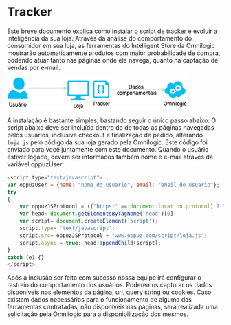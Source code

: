 # Tracker

Este breve documento explica como instalar o script de tracker e evoluir a inteligência da sua loja. Através da análise do comportamento do consumidor em sua loja, as ferramentas do Intelligent Store da Omnilogic mostrarão automaticamente produtos com maior probabilidade de compra, podendo atuar tanto nas páginas onde ele navega, quanto na captação de vendas por e-mail. 

![Diagrama Fluxo Tracker](assets/integration-tracker.png)

A instalação é bastante simples, bastando seguir o único passo abaixo:
O script abaixo deve ser incluído dentro do <head></head> de todas as páginas navegadas pelos usuários, inclusive checkout e finalização de pedido, alterando `loja.js` pelo código da sua loja gerado pela Omnilogic. Este código foi enviado para você juntamente com este documento. Quando o usuário estiver logado, devem ser informados também nome e e-mail através da variável oppuzUser:

```js
<script type="text/javascript">
var oppuzUser = {name: "nome_do_usuario", email: "email_do_usuario"};
try
{
    var oppuzJSProtocol = (("https:" == document.location.protocol) ? "https://" : "http://");
    var head= document.getElementsByTagName('head')[0]; 
    var script= document.createElement('script'); 
    script.type= 'text/javascript';
    script.src= oppuzJSProtocol + "www.oppuz.com/script/loja.js";    
    script.async = true; head.appendChild(script); 
} 
catch (e) {}
</script>
```

Após a inclusão ser feita com sucesso nossa equipe irá configurar o rastreio do comportamento dos usuários. Poderemos capturar os dados disponíveis nos elementos da página, url, query string ou cookies. Caso existam dados necessários para o funcionamento de alguma das ferramentas contratadas, não disponíveis nas páginas, será realizada uma solicitação pela Omnilogic para a disponibilização dos mesmos. 
